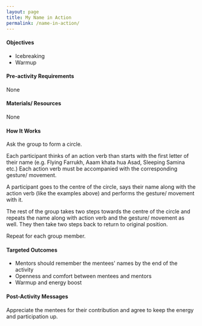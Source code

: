 ```yaml
---
layout: page
title: My Name in Action
permalink: /name-in-action/
---
```


#### Objectives
- Icebreaking
- Warmup

#### Pre-activity Requirements
None

#### Materials/ Resources
None

#### How It Works
Ask the group to form a circle.

Each participant thinks of an action verb than starts with the first letter of their name (e.g. Flying Farrukh, Aaam khata hua Asad, Sleeping Samina etc.) Each action verb must be accompanied with the corresponding gesture/ movement.

A participant goes to the centre of the circle, says their name along with the action verb (like the examples above) and performs the gesture/ movement with it.

The rest of the group takes two steps towards the centre of the circle and repeats the name along with action verb and the gesture/ movement as well. They then take two steps back to return to original position.

Repeat for each group member.

#### Targeted Outcomes
- Mentors should remember the mentees' names by the end of the activity
- Openness and comfort between mentees and mentors
- Warmup and energy boost

#### Post-Activity Messages
Appreciate the mentees for their contribution and agree to keep the energy and participation up.
